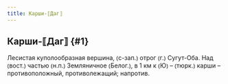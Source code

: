 ```yaml
---
title: Карши-⟦Даг⟧
---
```

## Карши-⟦Даг⟧ {#1}

Лесистая куполообразная вершина, ⦅с-зап.⦆ отрог ⦅г.⦆ Сугут-Оба. Над ⦅вост.⦆ частью ⦅н.п.⦆ Земляничное ⦅Белог.⦆, в 1 км к ⦅Ю⦆ – ⦅тюрк.⦆ карши – противоположный, противолежащий; напротив.
